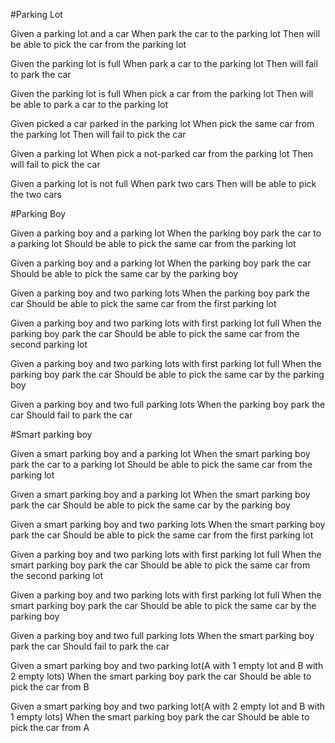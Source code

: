 #Parking Lot

Given a parking lot and a car
When park the car to the parking lot
Then will be able to pick the car from the parking lot

Given the parking lot is full
When park a car to the parking lot
Then will fail to park the car

Given the parking lot is full
When pick a car from the parking lot
Then will be able to park a car to the parking lot

Given picked a car parked in the parking lot
When pick the same car from the parking lot
Then will fail to pick the car

Given a parking lot
When pick a not-parked car from the parking lot
Then will fail to pick the car

Given a parking lot is not full
When park two cars
Then will be able to pick the two cars


#Parking Boy

Given a parking boy and a parking lot
When the parking boy park the car to a parking lot
Should be able to pick the same car from the parking lot

Given a parking boy and a parking lot
When the parking boy park the car
Should be able to pick the same car by the parking boy

Given a parking boy and two parking lots
When the parking boy park the car
Should be able to pick the same car from the first parking lot

Given a parking boy and two parking lots with first parking lot full
When the parking boy park the car
Should be able to pick the same car from the second parking lot

Given a parking boy and two parking lots with first parking lot full
When the parking boy park the car
Should be able to pick the same car by the parking boy

Given a parking boy and two full parking lots
When the parking boy park the car
Should fail to park the car

#Smart parking boy

Given a smart parking boy and a parking lot
When the smart parking boy park the car to a parking lot
Should be able to pick the same car from the parking lot

Given a smart parking boy and a parking lot
When the smart parking boy park the car
Should be able to pick the same car by the parking boy

Given a smart parking boy and two parking lots
When the smart parking boy park the car
Should be able to pick the same car from the first parking lot

Given a parking boy and two parking lots with first parking lot full
When the smart parking boy park the car
Should be able to pick the same car from the second parking lot

Given a parking boy and two parking lots with first parking lot full
When the smart parking boy park the car
Should be able to pick the same car by the parking boy

Given a parking boy and two full parking lots
When the smart parking boy park the car
Should fail to park the car

Given a smart parking boy and two parking lot(A with 1 empty lot and B with 2 empty lots)
When the smart parking boy park the car
Should be able to pick the car from B

Given a smart parking boy and two parking lot(A with 2 empty lot and B with 1 empty lots)
When the smart parking boy park the car
Should be able to pick the car from A

